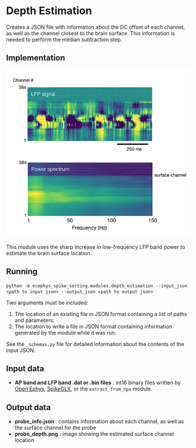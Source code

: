 Depth Estimation
==============
Creates a JSON file with information about the DC offset of each channel, as well as the channel closest to the brain surface. This information is needed to perform the median subtraction step.

Implementation
--------------
![Depth estimation](images/probe_depth.png "Surface estimation method")

This module uses the sharp increase in low-frequency LFP band power to estimate the brain surface location.

Running
-------
```
python -m ecephys_spike_sorting.modules.depth_estimation --input_json <path to input json> --output_json <path to output json>
```
Two arguments must be included:
1. The location of an existing file in JSON format containing a list of paths and parameters.
2. The location to write a file in JSON format containing information generated by the module while it was run.

See the `_schemas.py` file for detailed information about the contents of the input JSON.

Input data
----------
- **AP band and LFP band .dat or .bin files** : int16 binary files written by [Open Ephys](https://github.com/open-ephys/plugin-GUI), [SpikeGLX](https://github.com/billkarsh/spikeglx), or the `extract_from_npx` module.


Output data
-----------
- **probe_info.json** : contains information about each channel, as well as the surface channel for the probe
- **probe_depth.png** : image showing the estimated surface channel location
